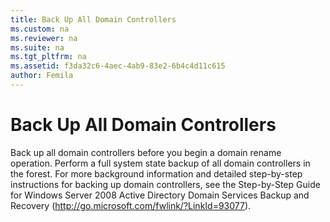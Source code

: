 ```yaml
---
title: Back Up All Domain Controllers
ms.custom: na
ms.reviewer: na
ms.suite: na
ms.tgt_pltfrm: na
ms.assetid: f3da32c6-4aec-4ab9-83e2-6b4c4d11c615
author: Femila
---
```

# Back Up All Domain Controllers
  Back up all domain controllers before you begin a domain rename operation. Perform a full system state backup of all domain controllers in the forest. For more background information and detailed step\-by\-step instructions for backing up domain controllers, see the Step\-by\-Step Guide for Windows Server 2008 Active Directory Domain Services Backup and Recovery \([http:\/\/go.microsoft.com\/fwlink\/?LinkId\=93077](http://go.microsoft.com/fwlink/?LinkId=93077)\).  
  
  
